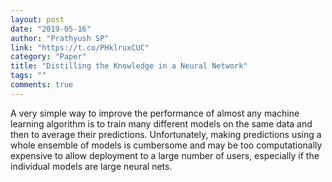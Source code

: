 ```yaml
---
layout: post
date: "2019-05-16"
author: "Prathyush SP"
link: "https://t.co/PHklruxCUC"
category: "Paper"
title: "Distilling the Knowledge in a Neural Network"
tags: ""
comments: true
---
```

A very simple way to improve the performance of almost any machine learning algorithm is to train many different models on the same data and then to average their predictions. Unfortunately, making predictions using a whole ensemble of models is cumbersome and may be too computationally expensive to allow deployment to a large number of users, especially if the individual models are large neural nets. 